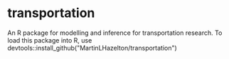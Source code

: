 # transportation

An R package for modelling and inference for transportation research.
To load this package into R, use devtools::install_github("MartinLHazelton/transportation")
